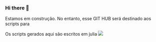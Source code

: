 ### Hi there 👋
Estamos em construção. No entanto, esse GIT HUB será destinado aos scripts para 


Os scripts gerados aqui são escritos em julia
  <img src="https://cdn.jsdelivr.net/gh/devicons/devicon/icons/julia/julia-original-wordmark.svg"  style="max-width100%;"/>

<!--
**ScienceMau/ScienceMau** is a ✨ _special_ ✨ repository because its `README.md` (this file) appears on your GitHub profile.

Here are some ideas to get you started:

- 🔭 I’m currently working on ...
- 🌱 I’m currently learning ...
- 👯 I’m looking to collaborate on ...
- 🤔 I’m looking for help with ...
- 💬 Ask me about ...
- 📫 How to reach me: ...
- 😄 Pronouns: ...
- ⚡ Fun fact: ...
-->
